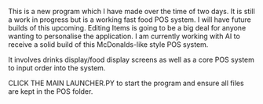 This is a new program which I have made over the time of two days. It is still a work in progress but is a working fast food POS system.
I will have future builds of this upcoming. Editing Items is going to be a big deal for anyone wanting to personalise the application.
I am currently working with AI to receive a solid build of this McDonalds-like style POS system.

It involves drinks display/food display screens as well as a core POS system to input order into the system.

CLICK THE MAIN LAUNCHER.PY to start the program and ensure all files are kept in the POS folder.
